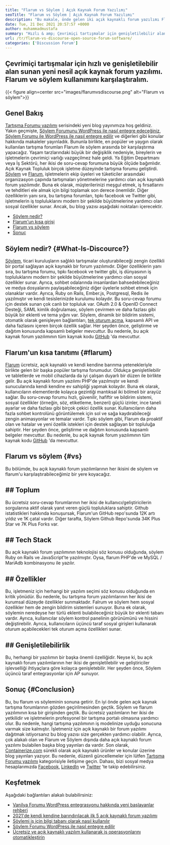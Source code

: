 ```yaml
---
title: "Flarum vs Söylem | Açık Kaynak Forum Yazılımı" 
seoTitle: "Flarum vs Söylem | Açık Kaynak Forum Yazılımı" 
description: "Bu makale, önde gelen iki açık kaynaklı forum yazılımı Flarum ve söylem. Her iki yazılım da kendi kendine barındırılır ve tartışma için modern forum özellikleri sunar." 
date: Tue, 21 Dec 2021 20:57:57 +0000
author: muhammadmustafa
summary: "Hızlı & amp; Çevrimiçi tartışmalar için genişletilebilir alan. Flarum ve söylem kullanımını karşılaştıralım." 
url: /tr/flarum-vs-discourse-open-source-forum-software/
categories: ['Discussion Forum']
---
```


## Çevrimiçi tartışmalar için hızlı ve genişletilebilir alan sunan yeni nesil açık kaynak forum yazılımı. Flarum ve söylem kullanımını karşılaştıralım.

{{< figure align=center src="images/flarumvsdiscourse.png" alt="Flarum vs söylem">}}


## Genel Bakış
[Tartışma Forumu yazılımı][1] serisindeki yeni blog yayınımıza hoş geldiniz. Yakın geçmişte, [Söylem Forumunu WordPress ile nasıl entegre edeceğiniz][2], [Söylem Forumu ile WordPress ile nasıl entegre edilir][2] ve diğerleri gibi konular hakkında makaleler yayınladık. Bununla birlikte, en popüler ve yaygın olarak kullanılan tartışma forumları Flarum ile söylem arasında bir karşılaştırma yapacağız. Yaşam tarzlarındaki büyük bir değişiklik nedeniyle, bireylerin ve işletmelerin çevrimiçi varlığı vazgeçilmez hale geldi. Ya Eğitim Departmanı veya İş Sektörü, her ikisi de soru-cevap forumuna büyük ölçüde bağımlıdır.
Açık Kaynak Topluluk birçok işletme düzeyinde tartışma forumu geliştirdi. [Söylem][3] ve [Flarum][4], işletmelerin ekip üyeleri ve tüketiciler arasındaki organizasyon çapında tartışmaları yönetmelerine yardımcı olan açık kaynaklı forum yazılımıdır. Buna ek olarak, müşterilerinizi meşgul etmek, iş fırsatlarını ve tehditleri ele almak için bilgi toplamak son derece önemlidir. Diğer özelliklerin yanı sıra, bu tartışma forumları, tıpkı facebook ve Twitter gibi, işletmelerin iş topluluklarını modern bir şekilde büyütmelerine yardımcı olan sosyal özellikler sunar. Ancak, bu blog yazısı aşağıdaki noktaları içerecektir.
  * [Söylem nedir?][5]
  * [Flarum'un kısa girişi][6]
  * [Flarum vs söylem][7]
  * [Sonuç][8]

## Söylem nedir?   {#What-Is-Discource?}
[Söylem][3], ticari kuruluşların sağlıklı tartışmalar oluşturabileceği zengin özellikli bir portal sağlayan açık kaynaklı bir forum yazılımıdır. Diğer özelliklerin yanı sıra, bu tartışma forumu, tıpkı facebook ve twitter gibi, iş dünyasının iş topluluklarını modern bir şekilde büyütmelerine yardımcı olan sosyal özellikler sunar. Ayrıca, sohbet odalarında insanlardan bahsedebileceğiniz ve medya dosyalarını paylaşabileceğiniz diğer üyelerle sohbet etmek için olanaklar vardır. Ayrıca, Ruby on Rails, Ember.js, Postgresql, Redis ile yazılmıştır ve kendi tesislerinizde kurulumu kolaydır.
Bu soru-cevap forumu için destek sunan çok canlı bir topluluk var. OAuth 2.0 & OpenID Connect Desteği, SAML kimlik doğrulaması, söylem çevirmen ve daha fazlası gibi büyük bir eklenti ve tema yığını var. Söylem, dinamik bir bildirim sistemi, otomatik olarak genişleyen bağlantıları, [tek oturum açma][9], kapsamlı API ve daha fazlasını içeren birçok özellik sağlar. Her şeyden önce, geliştirme ve dağıtım konusunda kapsamlı belgeler mevcuttur. Bu nedenle, bu açık kaynak forum yazılımının tüm kaynak kodu [GitHub][10] 'da mevcuttur.

## Flarum'un kısa tanıtımı   {#flarum}
[Flarum][4] ücretsiz, açık kaynaklı ve kendi kendine barınma yetenekleriyle birlikte gelen bir başka popüler tartışma forumudur. Oldukça genişletilebilir ve tabletlerde ve mobil cihazlarda da iyi çalışan duyarlı bir düzen ile birlikte gelir. Bu açık kaynaklı forum yazılımı PHP'de yazılmıştır ve kendi sunucularında kendi kendine ev sahipliği yapmak kolaydır. Buna ek olarak, kullanıcıların elementlerde kolayca gezintiği mantıksal iki bölmeli bir arayüz sağlar.
Bu soru-cevap forumu hızlı, güvenilir, hafiftir ve bildirim sistemi, sosyal özellikler (örneğin, söz, etiketleme, benzeri) güçlü izinler, ince taneli ayarlar ve daha fazlası gibi birçok çekici özellik sunar. Kullanıcıların daha fazla sohbet kontrolünü görüntülemek için sol ve sağa kaydırabileceği zengin animasyonlar ve temalar vardır. Tıpkı söylem gibi, Flarum da proaktif olan ve hatalar ve yeni özellik istekleri için destek sağlayan bir topluluğa sahiptir. Her şeyden önce, geliştirme ve dağıtım konusunda kapsamlı belgeler mevcuttur. Bu nedenle, bu açık kaynak forum yazılımının tüm kaynak kodu [GitHub][10] 'da mevcuttur.

## Flarum vs söylem   {#vs}
Bu bölümde, bu açık kaynaklı forum yazılımlarının her ikisini de söylem ve flarum'u karşılaştırabileceğimiz bir yere koyacağız.

## ## Toplum
Bu ücretsiz soru-cevap forumlarının her ikisi de kullanıcı/geliştiricilerin sorgularına aktif olarak yanıt veren güçlü topluluklara sahiptir. Github istatistikleri hakkında konuşursak, Flarum'un GitHub repo'sunda 12K artı yıldız ve 1K çatal vardır. Diğer tarafta, Söylem Github Repo'sunda 34K Plus Star ve 7K Plus Forks var.

## ## Tech Stack
Bu açık kaynaklı forum yazılımının teknolojisi söz konusu olduğunda, söylem Ruby on Rails ve JavaScript'te yazılmıştır. Oysa, flarum PHP'de ve MySQL / MariAdb kombinasyonu ile yazılır.

## ## **Özellikler**
Bu, işletmeniz için herhangi bir yazılım seçimi söz konusu olduğunda en kritik yönüdür. Bu nedenle, bu tartışma forum yazılımlarının her ikisi de kurumsal düzeyde özellikler sunmaktadır. Falrum ve söylem hem sosyal özellikler hem de zengin bildirim sistemleri sunuyor. Buna ek olarak, söylemin neredeyse her türlü eklenti bulabileceğiniz büyük bir eklenti tabanı vardır. Ayrıca, kullanıcılar söylem kontrol panelinin görünümünü ve hissini değiştirebilir. Ayrıca, kullanıcıların üçüncü taraf sosyal girişleri kullanarak oturum açabilecekleri tek oturum açma özellikleri sunar.

## ## Genişletilebilirlik
Bu, herhangi bir yazılımın bir başka önemli özelliğidir. Neyse ki, bu açık kaynaklı forum yazılımlarının her ikisi de genişletilebilir ve geliştiriciler işlevselliği ihtiyaçlara göre kolayca genişletebilir. Her şeyden önce, Söylem üçüncü taraf entegrasyonlar için AP sunuyor.

## Sonuç   {#Conclusion}
Bu, bu flarum vs söyleminin sonuna getirir. En iyi önde gelen açık kaynak tartışma forumlarının gözden geçirilmesinden geçtik. Söylem ve flarum yazılımının kısa bir girişinden geçtik. Bu ücretsiz yazılımların her ikisi de yetkilidir ve işletmelerin profesyonel bir tartışma portalı olmasına yardımcı olur. Bu nedenle, hangi tartışma yazılımının iş modelinize uyduğu sonucuna varmak size kalmıştır. İşletmeniz için açık kaynaklı bir forum yazılımı dağıtmak istiyorsanız bu blog yazısı size gerçekten yardımcı olabilir. Ayrıca, çok alakalı olan ve Flarum ve Söylem dışında daha açık kaynaklı forum yazılımı bulabilen başka blog yayınları da vardır.
Son olarak, [Containerize.com][11] sürekli olarak açık kaynaklı ürünler ve konular üzerine blog yayınları yazıyor. Bu nedenle, düzenli güncellemeler için lütfen [][12][Tartışma Forumu yazılımı][1] kategorisiyle iletişime geçin. Dahası, bizi sosyal medya hesaplarımızda [Facebook][13], [LinkedIn][14] ve [Twitter][15] 'te takip edebilirsiniz.

## Keşfetmek
Aşağıdaki bağlantıları alakalı bulabilirsiniz:
  * [Vanilya Forumu WordPress entegrasyonu hakkında yeni başlayanlar rehberi][16]
  * [2021'de kendi kendine barındırılacak ilk 5 açık kaynaklı forum yazılımı][17]
  * [Söylemi iş için bilgi tabanı olarak nasıl kullanılır][18]
  * [Söylem Forumu WordPress ile nasıl entegre edilir][2]
  * [Ücretsiz ve açık kaynaklı yazılım kullanarak iş operasyonlarını otomatikleştirin][19]

  
[1]: https://products.containerize.com/discussion-forum/
[2]: https://blog.containerize.com/blogging/how-to-integrate-discourse-forum-with-wordpress/
[3]: https://products.containerize.com/discussion-forum/discourse/
[4]: https://products.containerize.com/discussion-forum/flarum/
[5]: #What-is-Discourse?
[6]: #flarum
[7]: #vs
[8]: #Conclusion
[9]: https://products.containerize.com/single-sign-on/
[10]: https://github.com/discourse/discourse
[11]: https://www.containerize.com/
[12]: https://products.containerize.com/video-editing-software
[13]: https://web.facebook.com/containerize
[14]: https://www.linkedin.com/company/containerize/
[15]: https://twitter.com/containerize_co
[16]: https://blog.containerize.com/blogging/how-to-a-install-plugin-in-wordpress-vanilla-forum/
[17]: https://blog.containerize.com/discussion-forum/top-5-free-open-source-discussion-forum-software-in-2021/
[18]: https://blog.containerize.com/discussion-forum/how-to-use-discourse-as-a-knowledge-base/
[19]: https://blog.containerize.com/blogging/automate-business-operations-using-open-source-software/
